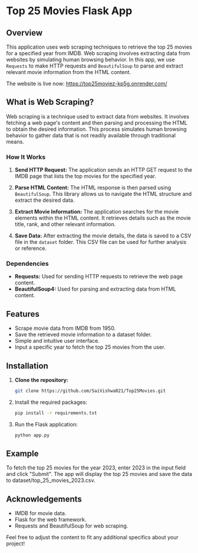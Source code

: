 # Top 25 Movies Flask App

## Overview

This application uses web scraping techniques to retrieve the top 25 movies for a specified year from IMDB. Web scraping involves extracting data from websites by simulating human browsing behavior. In this app, we use `Requests` to make HTTP requests and `BeautifulSoup` to parse and extract relevant movie information from the HTML content.

The website is live now: https://top25moviez-kp5g.onrender.com/

## What is Web Scraping?

Web scraping is a technique used to extract data from websites. It involves fetching a web page's content and then parsing and processing the HTML to obtain the desired information. This process simulates human browsing behavior to gather data that is not readily available through traditional means.

### How It Works

1. **Send HTTP Request:**
   The application sends an HTTP GET request to the IMDB page that lists the top movies for the specified year.

2. **Parse HTML Content:**
   The HTML response is then parsed using `BeautifulSoup`. This library allows us to navigate the HTML structure and extract the desired data.

3. **Extract Movie Information:**
   The application searches for the movie elements within the HTML content. It retrieves details such as the movie title, rank, and other relevant information.

4. **Save Data:**
   After extracting the movie details, the data is saved to a CSV file in the `dataset` folder. This CSV file can be used for further analysis or reference.

### Dependencies

- **Requests:** Used for sending HTTP requests to retrieve the web page content.
- **BeautifulSoup4:** Used for parsing and extracting data from HTML content.


## Features

- Scrape movie data from IMDB from 1950.
- Save the retrieved movie information to a dataset folder.
- Simple and intuitive user interface.
- Input a specific year to fetch the top 25 movies from the user.


## Installation

1. **Clone the repository:**

   ```bash
   git clone https://github.com/SaiVishwa021/Top25Movies.git
   ```
2. Install the required packages:
   ```bash
   pip install -r requirements.txt
   ```
3. Run the Flask application:
   ```bash
   python app.py
   ```
## Example
To fetch the top 25 movies for the year 2023, enter 2023 in the input field and click "Submit". The app will display the top 25 movies and save the data to dataset/top_25_movies_2023.csv.

## Acknowledgements
- IMDB for movie data.
- Flask for the web framework.
- Requests and BeautifulSoup for web scraping.

Feel free to adjust the content to fit any additional specifics about your project!


